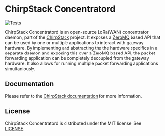 # ChirpStack Concentratord

![Tests](https://github.com/brocaar/chirpstack-concentratord/actions/workflows/main.yml/badge.svg?branch=master)

ChirpStack Concentratord is an open-source LoRa(WAN) concentrator daemon, part
of the [ChirpStack](https://www.chirpstack.io/) project. It exposes a [ZeroMQ](https://zeromq.org/)
based API that can be used by one or multiple applications to interact with
gateway hardware. By implementing and abstracting the the hardware specifics
in a separate daemon and exposing this over a ZeroMQ based API, the packet
forwarding application can be completely decoupled from the gateway hardware.
It also allows for running multiple packet forwarding applications simultaniously.

## Documentation

Please refer to the [ChirpStack documentation](https://www.chirpstack.io/) for
more information.

## License

ChirpStack Concentratord is distributed under the MIT license. See
[LICENSE](https://github.com/brocaar/chirpstack-concentratord/blob/master/LICENSE).
